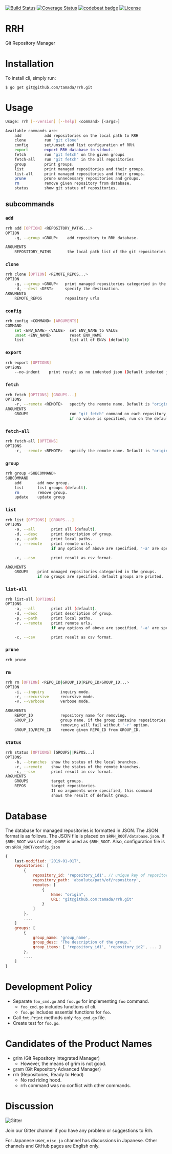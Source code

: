 [![Build Status](https://travis-ci.org/tamada/rrh.svg?branch=master)](https://travis-ci.org/tamada/rrh)
[![Coverage Status](https://coveralls.io/repos/github/tamada/rrh/badge.svg?branch=master)](https://coveralls.io/github/tamada/rrh?branch=master)
[![codebeat badge](https://codebeat.co/badges/15e04551-d448-4ad3-be1d-e98b1e586f1a)](https://codebeat.co/projects/github-com-tamada-rrh-master)
[![License](https://img.shields.io/badge/License-Apache_2.0-blue.svg)](https://opensource.org/licenses/Apache-2.0)

# RRH

Git Repository Manager

# Installation

To install cli, simply run:

```
$ go get git@github.com/tamada/rrh.git
```

# Usage

```sh
Usage: rrh [--version] [--help] <command> [<args>]

Available commands are:
    add          add repositories on the local path to RRH
    clone        run "git clone"
    config       set/unset and list configuration of RRH.
    export       export RRH database to stdout.
    fetch        run "git fetch" on the given groups
    fetch-all    run "git fetch" in the all repositories
    group        print groups.
    list         print managed repositories and their groups.
    list-all     print managed repositories and their groups.
    prune        prune unnecessary repositories and groups.
    rm           remove given repository from database.
    status       show git status of repositories.
```

## subcommands

### `add`

```sh
rrh add [OPTION] <REPOSITORY_PATHS...>
OPTION
    -g, --group <GROUP>    add repository to RRH database.

ARGUMENTS
    REPOSITORY_PATHS       the local path list of the git repositories
```

### `clone`

```sh
rrh clone [OPTION] <REMOTE_REPOS...>
OPTION
    -g, --group <GROUP>   print managed repositories categoried in the group.
    -d, --dest <DEST>     specify the destination.
ARGUMENTS
    REMOTE_REPOS          repository urls
```

### `config`

```sh
rrh config <COMMAND> [ARGUMENTS]
COMMAND
    set <ENV_NAME> <VALUE>  set ENV_NAME to VALUE
    unset <ENV_NAME>        reset ENV_NAME
    list                    list all of ENVs (default)
```

### `export`

```sh
rrh export [OPTIONS]
OPTiONS
    --no-indent    print result as no indented json (Default indented json)
```

### `fetch`

```sh
rrh fetch [OPTIONS] [GROUPS...]
OPTIONS
    -r, --remote <REMOTE>   specify the remote name. Default is "origin."
ARGUMENTS
    GROUPS                  run "git fetch" command on each repository on the group.
                            if no value is specified, run on the default group.
```

### `fetch-all`

```sh
rrh fetch-all [OPTIONS]
OPTIONS
    -r, --remote <REMOTE>   specify the remote name. Default is "origin."
```

### `group`

```sh
rrh group <SUBCOMMAND>
SUBCOMMAND
    add       add new group.
    list      list groups (default).
    rm        remove group.
    update    update group
```

### `list`

```sh
rrh list [OPTIONS] [GROUPS...]
OPTIONS
    -a, --all       print all (default).
    -d, --desc      print description of group.
    -p, --path      print local paths.
    -r, --remote    print remote urls.
                    if any options of above are specified, '-a' are specified.

    -c, --csv       print result as csv format.

ARGUMENTS
    GROUPS    print managed repositories categoried in the groups.
              if no groups are specified, default groups are printed.
```

### `list-all`

```sh
rrh list-all [OPTIONS]
OPTIONS
    -a, --all       print all (default).
    -d, --desc      print description of group.
    -p, --path      print local paths.
    -r, --remote    print remote urls.
                    if any options of above are specified, '-a' are specified.

    -c, --csv       print result as csv format.
```

### `prune`

```sh
rrh prune
```

### `rm`

```sh
rrh rm [OPTION] <REPO_ID|GROUP_ID|REPO_ID/GROUP_ID...>
OPTION
    -i, --inquiry       inquiry mode.
    -r, --recursive     recursive mode.
    -v, --verbose       verbose mode.

ARGUMENTS
    REPOY_ID            repository name for removing.
    GROUP_ID            group name. if the group contains repositories,
                        removing will fail without '-r' option.
    GROUP_ID/REPO_ID    remove given REPO_ID from GROUP_ID.
```

### `status`

```sh
rrh status [OPTIONS] [GROUPS||REPOS...]
OPTIONS
    -b, --branches  show the status of the local branches.
	-r, --remote    show the status of the remote branches.
    -c, --csv       print result in csv format.
ARGUMENTS
    GROUPS          target groups.
    REPOS           target repositories.
                    If no arguments were specified, this command
                    shows the result of default group.
```

# Database

The database for managed repositories is formatted in JSON.
The JSON format is as follows.
The JSON file is placed on `$RRH_ROOT/database.json`.
If `$RRH_ROOT` was not set, `$HOME` is used as `$RRH_ROOT`.
Also, configuration file is on `$RRH_ROOT/config.json`

```js
{
    last-modified: '2019-01-01T',
    repositories: [
        {
            repository_id: 'repository_id1', // unique key of repository.
            repository_path: 'absolute/path/of/repository',
            remotes: [
                {
                    Name: "origin",
                    URL: "git@github.com:tamada/rrh.git"
                }
            ]
        },
        ....
    ]
    groups: [
        {
            group_name: 'group_name',
            group_desc: 'The description of the group.'
            group_items: [ 'repository_id1', 'repository_id2', ... ]
        },
        ....
    ]
}
```

# Development Policy

* Separate `foo_cmd.go` and `foo.go` for implementing `foo` command.
    * `foo_cmd.go` includes functions of cli.
    * `foo.go` includes essential functions for `foo`.
* Call `fmt.Print` methods only `foo_cmd.go` file.
* Create test for `foo.go`.

# Candidates of the Product Names

* grim (Git Repository Integrated Manager)
    * However, the means of grim is not good.
* gram (Git Repository Advanced Manager)
* rrh (Repositories, Ready to Head)
    * No red riding hood.
    * rrh command was no conflict with other commands.

# Discussion

![Gitter](https://img.shields.io/badge/Gitter-Join_Chat-red.svg)

Join our Gitter channel if you have any problem or suggestions to Rrh.

For Japanese user, `misc_ja` channel has discussions in Japanese.
Other channels and GitHub pages are English only.
